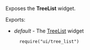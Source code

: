 Exposes the **TreeList** widget.

Exports:

- *default* - The [TreeList](/api-reference/10%20UI%20Widgets/dxTreeList '/Documentation/ApiReference/UI_Widgets/dxTreeList/') widget

        require("ui/tree_list")
